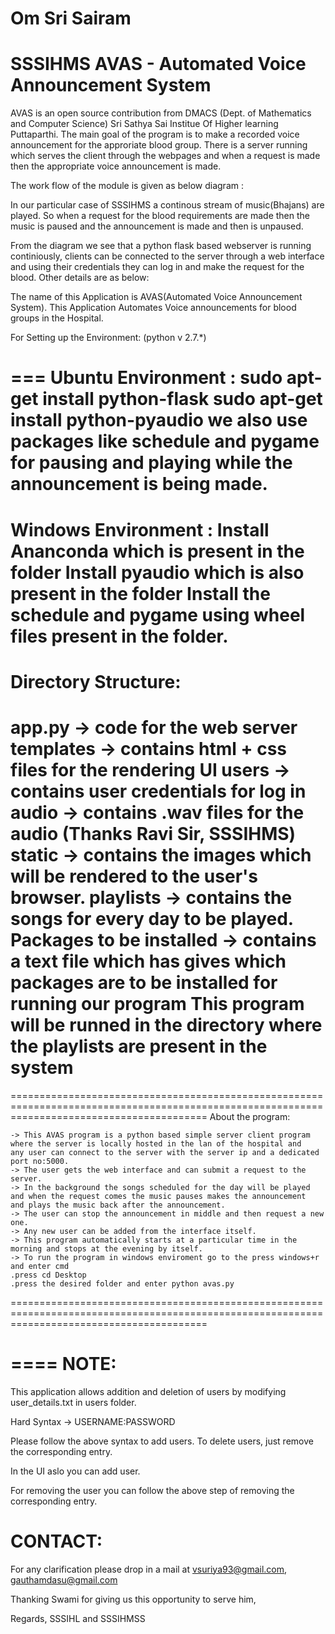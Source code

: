 #							 Om Sri Sairam
# SSSIHMS AVAS - Automated Voice Announcement System
AVAS is an open source contribution from DMACS (Dept. of Mathematics and Computer Science) Sri Sathya Sai Institue Of Higher learning Puttaparthi.
The main goal of the program is to make a recorded voice announcement for the approriate blood group.
There is a server running which serves the client through the webpages and when a request is made then the appropriate voice announcement is made.

The work flow of the module is given as below diagram :

In our particular case of SSSIHMS a continous stream of music(Bhajans) are played. So when a request for the blood requirements are made
then the music is paused and the announcement is made and then is unpaused.

From the diagram we see that a python flask based webserver is running continiously, clients can be connected to the server through a web
interface and using their credentials they can log in and make the request for the blood.
Other details are as below:

The name of this Application is AVAS(Automated Voice Announcement System).
This Application Automates Voice announcements for blood groups in the Hospital.


For Setting up the Environment: (python v 2.7.*)

===
Ubuntu Environment :
sudo apt-get install python-flask
sudo apt-get install python-pyaudio
we also use packages like schedule and pygame for pausing and playing while the announcement is being made.
===
Windows Environment :
Install Ananconda which is present in the folder
Install pyaudio which is also present in the folder
Install the schedule and pygame using wheel files present in the folder.
===


Directory Structure:
===
app.py -> 	code for the web server
templates -> 	contains html + css files for the rendering UI
users -> 	contains user credentials for log in
audio ->	contains .wav files for the audio (Thanks Ravi Sir, SSSIHMS)
static ->	contains the images which will be rendered to the user's browser.
playlists ->	contains the songs for every day to be played.
Packages to 
be installed -> contains a text file which has gives which packages are to be installed for running our program
This program will be runned in the directory where the playlists are present in the system
===

==============================================================================================================================================
About the program:
  
    -> This AVAS program is a python based simple server client program where the server is locally hosted in the lan of the hospital and 	 any user can connect to the server with the server ip and a dedicated port no:5000.
    -> The user gets the web interface and can submit a request to the server.
    -> In the background the songs scheduled for the day will be played and when the request comes the music pauses makes the announcement  	   and plays the music back after the announcement.
    -> The user can stop the announcement in middle and then request a new one.
    -> Any new user can be added from the interface itself.
    -> This program automatically starts at a particular time in the morning and stops at the evening by itself. 
    -> To run the program in windows enviroment go to the press windows+r and enter cmd 
	.press cd Desktop
	.press the desired folder and enter python avas.py		
==============================================================================================================================================



====
NOTE:
=====

This application allows addition and deletion of users by modifying user_details.txt in users folder.

Hard Syntax -> USERNAME:PASSWORD

Please follow the above syntax to add users. To delete users, just remove the corresponding entry.

In the UI aslo you can add user.

For removing the user you can follow the above step of removing the corresponding entry.

CONTACT:
========

For any clarification please drop in a mail at vsuriya93@gmail.com, gauthamdasu@gmail.com

Thanking Swami for giving us this opportunity to serve him,

Regards,
SSSIHL and SSSIHMSS
